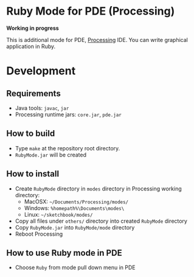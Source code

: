 Ruby Mode for PDE (Processing)
==============================

**Working in progress**

This is additional mode for PDE, [Processing](http://www.processing.org/) IDE.
You can write graphical application in Ruby.


# Development
## Requirements
* Java tools: `javac`, `jar`
* Processing runtime jars: `core.jar`, `pde.jar`

## How to build
* Type `make` at the repository root directory.
* `RubyMode.jar` will be created

## How to install
+ Create `RubyMode` directory in `modes` directory in Processing working directory:
  * MacOSX: `~/Documents/Processing/modes/`
  * Windows: `%homepath%\Documents\modes\`
  * Linux: `~/sketchbook/modes/`
+ Copy all files under `others/` directory into created `RubyMode` directory
+ Copy `RubyMode.jar` into `RubyMode/mode` directory
+ Reboot Processing

## How to use Ruby mode in PDE
* Choose `Ruby` from mode pull down menu in PDE

